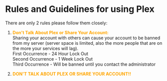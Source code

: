 # Rules and Guidelines for using Plex

There are only 2 rules please follow them closely:

1. <span style="color:orange"> **Don't Talk About Plex or Share Your Account:** </span> <br>
   Sharing your account with others can cause your account to be banned from my server (server space is limited, also the more people that are on the more your services will lag).<br>
       First Occurrence - 24 Hour Lock Out<br>
       Second Occurrence - 1 Week Lock Out<br>
       Third Occurrence - Will be banned until you contact the administrator<br>

2. <span style="color:orange"> **DON'T TALK ABOUT PLEX OR SHARE YOUR ACCOUNT!!** </span>
